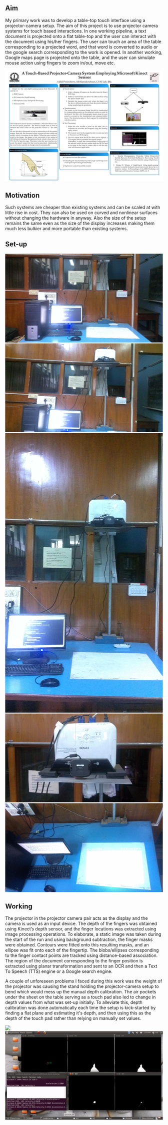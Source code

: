 ## Aim

My primary work was to develop a table-top touch interface using a projector-camera setup. The aim of this project is to use projector camera systems for touch based interactions. In one working pipeline, a text document is projected onto a flat table-top and the user can interact with the document using his/her fingers. The user can touch an area of the table corresponding to a projected word, and that word is converted to audio or the google search corresponding to the work is opened. In another working, Google maps page is projected onto the table, and the user can simulate mouse action using fingers to zoom in/out, move etc.

<img src="images/cvai_poster.png?raw=true"/>

## Motivation

Such systems are cheaper than existing systems and can be scaled at with little rise in cost. They can also be used on curved and nonlinear surfaces without changing the hardware
in anyway. Also the size of the setup remains the same even as the size of the display increases making them much less bulkier and more portable than existing systems.

## Set-up

<img src="images/setup1.jpg?raw=true"/>
<img src="images/setup2.jpg?raw=true"/>
<img src="images/setup3.jpg?raw=true"/>
<img src="images/setup4.jpg?raw=true"/>
<img src="images/setup5.jpg?raw=true"/>

## Working

The projector in the projector camera pair acts as the display and the camera is used as an input device. The depth of the fingers was obtained using Kinect’s depth sensor, and the finger locations was extracted using image processing operations. To elaborate, a static image was taken during the start of the run and using background subtraction, the finger masks were obtained. Contours were fitted onto this resulting masks, and an ellipse was fit onto each of the fingertip. The blobs/ellipses corresponding to the finger contact points are tracked using distance-based association. The region of the document corresponding to the finger position is extracted using planar transformation and sent to an OCR and then a Text To Speech (TTS) engine or a Google search engine.

A couple of unforeseen problems I faced during this work was the weight of the projector was causing the stand holding the projector-camera setup to bend which would mess up the manual depth calibration. The air pockets under the sheet on the table serving as a touch pad also led to change in depth values from what was set-up initially. To alleviate this, depth calibration was done automatically each time the setup is kick-started by finding a flat plane and estimating it's depth, and then using this as the depth of the touch pad rather than relying on manually set values.

<img src="images/cvai_video1.gif?raw=true"/>
<img src="images/cvai_video2.gif?raw=true"/>